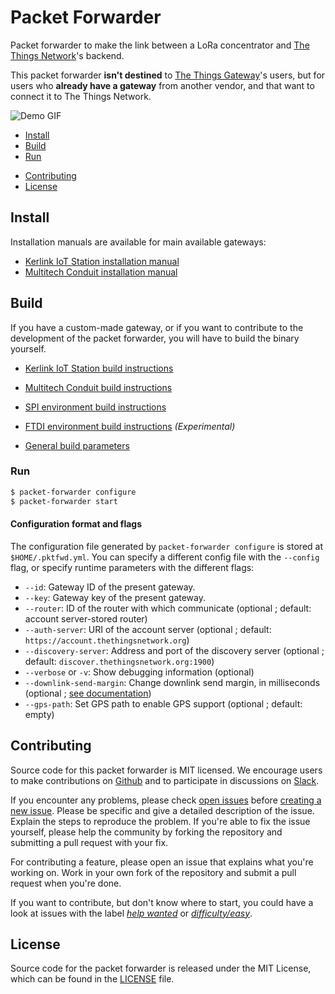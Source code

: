 # Packet Forwarder

Packet forwarder to make the link between a LoRa concentrator and [The Things Network](https://www.thethingsnetwork.org)'s backend.

This packet forwarder **isn't destined** to [The Things Gateway](https://www.thethingsnetwork.org/docs/gateways/gateway/)'s users, but for users who **already have a gateway** from another vendor, and that want to connect it to The Things Network.

![Demo GIF](https://github.com/TheThingsNetwork/packet_forwarder/raw/master/pktfwd.gif)

* [Install](#install)
* [Build](#build)
* [Run](#run)
+ [Contributing](#contribute)
+ [License](#license)

## <a name="install"></a>Install

Installation manuals are available for main available gateways:

+ [Kerlink IoT Station installation manual](docs/INSTALL_INSTRUCTIONS/KERLINK.md)
+ [Multitech Conduit installation manual](docs/INSTALL_INSTRUCTIONS/MULTITECH.md)

## <a name="build"></a>Build

If you have a custom-made gateway, or if you want to contribute to the development of the packet forwarder, you will have to build the binary yourself.

+ [Kerlink IoT Station build instructions](docs/INSTALL_INSTRUCTIONS/KERLINK.md#build)
+ [Multitech Conduit build instructions](docs/INSTALL_INSTRUCTIONS/MULTITECH.md#build)
+ [SPI environment build instructions](docs/INSTALL_INSTRUCTIONS/SPI.md)
+ [FTDI environment build instructions](docs/INSTALL_INSTRUCTIONS/FTDI.md) *(Experimental)*

+ [General build parameters](docs/INSTALL_INSTRUCTIONS/PARAMETERS.md)

### <a name="run"></a>Run

```bash
$ packet-forwarder configure
$ packet-forwarder start
```

#### Configuration format and flags

The configuration file generated by `packet-forwarder configure` is stored at `$HOME/.pktfwd.yml`. You can specify a different config file with the `--config` flag, or specify runtime parameters with the different flags:

* `--id`: Gateway ID of the present gateway.
* `--key`: Gateway key of the present gateway.
* `--router`: ID of the router with which communicate (optional ; default: account server-stored router)
* `--auth-server`: URI of the account server (optional ; default: `https://account.thethingsnetwork.org`)
* `--discovery-server`: Address and port of the discovery server (optional ; default: `discover.thethingsnetwork.org:1900`)
* `--verbose` or `-v`: Show debugging information (optional)
* `--downlink-send-margin`: Change downlink send margin, in milliseconds (optional ; [see documentation](docs/IMPLEMENTATION/DOWNLINKS.md))
* `--gps-path`: Set GPS path to enable GPS support (optional ; default: empty)

## <a name="contribute"></a>Contributing

Source code for this packet forwarder is MIT licensed. We encourage users to make contributions on [Github](https://github.com/TheThingsNetwork/packet-forwarder) and to participate in discussions on [Slack](https://www.thethingsnetwork.org/forum/t/slack-invitations/3037/4).

If you encounter any problems, please check [open issues](https://github.com/TheThingsNetwork/packet-forwarder/issues) before [creating a new issue](https://github.com/TheThingsNetwork/packet-forwarder/issues/new). Please be specific and give a detailed description of the issue. Explain the steps to reproduce the problem. If you're able to fix the issue yourself, please help the community by forking the repository and submitting a pull request with your fix.

For contributing a feature, please open an issue that explains what you're working on. Work in your own fork of the repository and submit a pull request when you're done.

If you want to contribute, but don't know where to start, you could have a look at issues with the label [*help wanted*](https://github.com/TheThingsNetwork/packet-forwarder/labels/help%20wanted) or [*difficulty/easy*](https://github.com/TheThingsNetwork/packet-forwarder/labels/difficulty%2Feasy).

## <a name="license"></a>License

Source code for the packet forwarder is released under the MIT License, which can be found in the [LICENSE](LICENSE) file.

